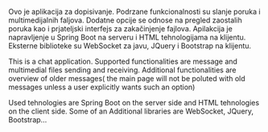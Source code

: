 Ovo je aplikacija za dopisivanje. 
Podrzane funkcionalnosti su slanje poruka i multimedijalnih faljova. Dodatne opcije se odnose na pregled zaostalih poruka kao i prjateljski interfejs za zakačinjenje fajlova.
Apilakcija je napravljenje u Spring Boot na serveru i HTML tehnologijama na klijentu. Eksterne biblioteke su WebSocket za javu, JQuery i Bootstrap na klijentu.




This is a chat application.
Supported functionalities are message and multimedial files sending and receiving. Additional functionalities are overview of older messages( the main page will not be poluted with old messages
unless a user explicitly wants such an option)

Used tehnologies are Spring Boot on the server side and HTML tehnologies on the client side. 
Some of an Additional libraries are WebSocket, JQuery, Bootstrap...